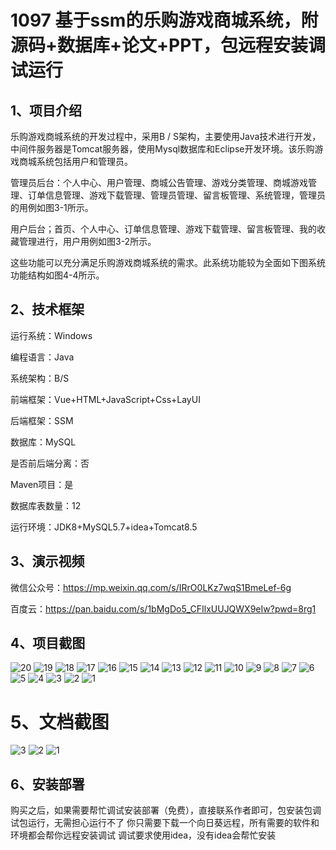 # 1097 基于ssm的乐购游戏商城系统，附源码+数据库+论文+PPT，包远程安装调试运行

## 1、项目介绍

乐购游戏商城系统的开发过程中，采用B / S架构，主要使用Java技术进行开发，中间件服务器是Tomcat服务器，使用Mysql数据库和Eclipse开发环境。该乐购游戏商城系统包括用户和管理员。	

管理员后台：个人中心、用户管理、商城公告管理、游戏分类管理、商城游戏管理、订单信息管理、游戏下载管理、管理员管理、留言板管理、系统管理，管理员的用例如图3-1所示。


用户后台；首页、个人中心、订单信息管理、游戏下载管理、留言板管理、我的收藏管理进行，用户用例如图3-2所示。


这些功能可以充分满足乐购游戏商城系统的需求。此系统功能较为全面如下图系统功能结构如图4-4所示。


## 2、技术框架

运行系统：Windows

编程语言：Java

系统架构：B/S

前端框架：Vue+HTML+JavaScript+Css+LayUI

后端框架：SSM

数据库：MySQL

是否前后端分离：否

Maven项目：是

数据库表数量：12

运行环境：JDK8+MySQL5.7+idea+Tomcat8.5

## 3、演示视频

微信公众号：https://mp.weixin.qq.com/s/IRrO0LKz7wqS1BmeLef-6g 

百度云：https://pan.baidu.com/s/1bMgDo5_CFIlxUUJQWX9eIw?pwd=8rg1 

## 4、项目截图 
![20](https://javabscode.github.io/picx-images-hosting/1097-基于ssm的乐购游戏商城系统-附源码+数据库+论文+PPT-包远程安装调试运行-运行截图/20.webp)
![19](https://javabscode.github.io/picx-images-hosting/1097-基于ssm的乐购游戏商城系统-附源码+数据库+论文+PPT-包远程安装调试运行-运行截图/19.webp)
![18](https://javabscode.github.io/picx-images-hosting/1097-基于ssm的乐购游戏商城系统-附源码+数据库+论文+PPT-包远程安装调试运行-运行截图/18.webp)
![17](https://javabscode.github.io/picx-images-hosting/1097-基于ssm的乐购游戏商城系统-附源码+数据库+论文+PPT-包远程安装调试运行-运行截图/17.webp)
![16](https://javabscode.github.io/picx-images-hosting/1097-基于ssm的乐购游戏商城系统-附源码+数据库+论文+PPT-包远程安装调试运行-运行截图/16.webp)
![15](https://javabscode.github.io/picx-images-hosting/1097-基于ssm的乐购游戏商城系统-附源码+数据库+论文+PPT-包远程安装调试运行-运行截图/15.webp)
![14](https://javabscode.github.io/picx-images-hosting/1097-基于ssm的乐购游戏商城系统-附源码+数据库+论文+PPT-包远程安装调试运行-运行截图/14.webp)
![13](https://javabscode.github.io/picx-images-hosting/1097-基于ssm的乐购游戏商城系统-附源码+数据库+论文+PPT-包远程安装调试运行-运行截图/13.webp)
![12](https://javabscode.github.io/picx-images-hosting/1097-基于ssm的乐购游戏商城系统-附源码+数据库+论文+PPT-包远程安装调试运行-运行截图/12.webp)
![11](https://javabscode.github.io/picx-images-hosting/1097-基于ssm的乐购游戏商城系统-附源码+数据库+论文+PPT-包远程安装调试运行-运行截图/11.webp)
![10](https://javabscode.github.io/picx-images-hosting/1097-基于ssm的乐购游戏商城系统-附源码+数据库+论文+PPT-包远程安装调试运行-运行截图/10.webp)
![9](https://javabscode.github.io/picx-images-hosting/1097-基于ssm的乐购游戏商城系统-附源码+数据库+论文+PPT-包远程安装调试运行-运行截图/9.webp)
![8](https://javabscode.github.io/picx-images-hosting/1097-基于ssm的乐购游戏商城系统-附源码+数据库+论文+PPT-包远程安装调试运行-运行截图/8.webp)
![7](https://javabscode.github.io/picx-images-hosting/1097-基于ssm的乐购游戏商城系统-附源码+数据库+论文+PPT-包远程安装调试运行-运行截图/7.webp)
![6](https://javabscode.github.io/picx-images-hosting/1097-基于ssm的乐购游戏商城系统-附源码+数据库+论文+PPT-包远程安装调试运行-运行截图/6.webp)
![5](https://javabscode.github.io/picx-images-hosting/1097-基于ssm的乐购游戏商城系统-附源码+数据库+论文+PPT-包远程安装调试运行-运行截图/5.webp)
![4](https://javabscode.github.io/picx-images-hosting/1097-基于ssm的乐购游戏商城系统-附源码+数据库+论文+PPT-包远程安装调试运行-运行截图/4.webp)
![3](https://javabscode.github.io/picx-images-hosting/1097-基于ssm的乐购游戏商城系统-附源码+数据库+论文+PPT-包远程安装调试运行-运行截图/3.webp)
![2](https://javabscode.github.io/picx-images-hosting/1097-基于ssm的乐购游戏商城系统-附源码+数据库+论文+PPT-包远程安装调试运行-运行截图/2.webp)
![1](https://javabscode.github.io/picx-images-hosting/1097-基于ssm的乐购游戏商城系统-附源码+数据库+论文+PPT-包远程安装调试运行-运行截图/1.webp)




















# 5、文档截图
![3](https://javabscode.github.io/picx-images-hosting/1097-基于ssm的乐购游戏商城系统-附源码+数据库+论文+PPT-包远程安装调试运行-文档截图/3.webp)
![2](https://javabscode.github.io/picx-images-hosting/1097-基于ssm的乐购游戏商城系统-附源码+数据库+论文+PPT-包远程安装调试运行-文档截图/2.webp)
![1](https://javabscode.github.io/picx-images-hosting/1097-基于ssm的乐购游戏商城系统-附源码+数据库+论文+PPT-包远程安装调试运行-文档截图/1.webp)



## 6、安装部署

购买之后，如果需要帮忙调试安装部署（免费），直接联系作者即可，包安装包调试包运行，无需担心运行不了
你只需要下载一个向日葵远程，所有需要的软件和环境都会帮你远程安装调试
调试要求使用idea，没有idea会帮忙安装
